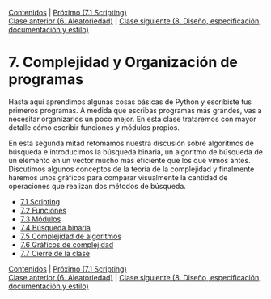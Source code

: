 [Contenidos](../Contenidos.md) \| [Próximo (7.1 Scripting)](01_Scripts.md)  
[Clase anterior (6. Aleatoriedad)](../06_Aleatoriedad/00_Resumen.md) \| [Clase siguiente (8. Diseño, especificación, documentación y estilo)](../08_Diseño_y_Especificacion/00_Resumen.md)

# 7. Complejidad y Organización de programas

Hasta aquí aprendimos algunas cosas básicas de Python y escribiste tus primeros programas. A medida que escribas programas más grandes, vas a necesitar organizarlos un poco mejor. En esta clase trataremos con mayor detalle cómo escribir funciones y módulos propios.

En esta segunda mitad retomamos nuestra discusión sobre algoritmos de búsqueda e introducimos la búsqueda binaria, un algoritmo de búsqueda de un elemento en un vector mucho más eficiente que los que vimos antes. Discutimos algunos conceptos de la teoría de la complejidad y finalmente haremos unos gráficos para comparar visualmente la cantidad de operaciones que realizan dos métodos de búsqueda. 




* [7.1 Scripting](01_Scripts.md)
* [7.2 Funciones](02_Funciones.md)
* [7.3 Módulos](03_Modulos.md)
* [7.4 Búsqueda binaria](04_BusqBinaria.md)
* [7.5 Complejidad de algoritmos](05_Complejidad.md)
* [7.6 Gráficos de complejidad](06_graficos_de_complejidad.md)
* [7.7 Cierre de la clase](07_Cierre.md)


[Contenidos](../Contenidos.md) \| [Próximo (7.1 Scripting)](01_Scripts.md)  
[Clase anterior (6. Aleatoriedad)](../06_Aleatoriedad/00_Resumen.md) \| [Clase siguiente (8. Diseño, especificación, documentación y estilo)](../08_Diseño_y_Especificacion/00_Resumen.md)

